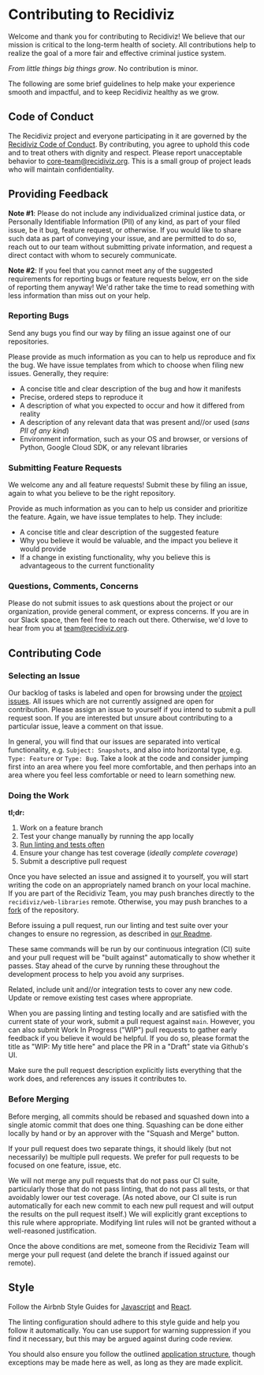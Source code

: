 # Contributing to Recidiviz

Welcome and thank you for contributing to Recidiviz! We believe that our mission
is critical to the long-term health of society. All contributions help to
realize the goal of a more fair and effective criminal justice system.

_From little things big things grow_. No contribution is minor.

The following are some brief guidelines to help make your experience smooth and
impactful, and to keep Recidiviz healthy as we grow.

## Code of Conduct

The Recidiviz project and everyone participating in it are governed by the
[Recidiviz Code of Conduct](CODE_OF_CONDUCT.md). By contributing, you agree to
uphold this code and to treat others with dignity and respect. Please report
unacceptable behavior to [core-team@recidiviz.org](mailto:core-team@recidiviz.org).
This is a small group of project leads who will maintain confidentiality.

## Providing Feedback

**Note #1**: Please do not include any individualized criminal justice data, or
Personally Identifiable Information (PII) of any kind, as part of your filed
issue, be it bug, feature request, or otherwise. If you would like to share
such data as part of conveying your issue, and are permitted to do so, reach out
to our team without submitting private information, and request a direct contact
with whom to securely communicate.

**Note #2**: If you feel that you cannot meet any of the suggested requirements
for reporting bugs or feature requests below, err on the side of reporting them
anyway! We'd rather take the time to read something with less information than
miss out on your help.

### Reporting Bugs

Send any bugs you find our way by filing an issue against one of our
repositories.

Please provide as much information as you can to help us reproduce and fix the
bug. We have issue templates from which to choose when filing new issues.
Generally, they require:

- A concise title and clear description of the bug and how it manifests
- Precise, ordered steps to reproduce it
- A description of what you expected to occur and how it differed from reality
- A description of any relevant data that was present and//or used (_sans PII of
  any kind_)
- Environment information, such as your OS and browser, or versions of
  Python, Google Cloud SDK, or any relevant libraries

### Submitting Feature Requests

We welcome any and all feature requests! Submit these by filing an issue, again
to what you believe to be the right repository.

Provide as much information as you can to help us consider and prioritize the
feature. Again, we have issue templates to help. They include:

- A concise title and clear description of the suggested feature
- Why you believe it would be valuable, and the impact you believe it would
  provide
- If a change in existing functionality, why you believe this is advantageous to
  the current functionality

### Questions, Comments, Concerns

Please do not submit issues to ask questions about the project or our
organization, provide general comment, or express concerns. If you are in our
Slack space, then feel free to reach out there. Otherwise, we'd love to hear
from you at [team@recidiviz.org](mailto:team@recidiviz.org).

## Contributing Code

### Selecting an Issue

Our backlog of tasks is labeled and open for browsing under the [project issues](https://github.com/Recidiviz/web-libraries/issues).
All issues which are not currently assigned are open for contribution. Please
assign an issue to yourself if you intend to submit a pull request soon. If you
are interested but unsure about contributing to a particular issue, leave a
comment on that issue.

In general, you will find that our issues are separated into vertical
functionality, e.g. `Subject: Snapshots`, and also into horizontal type,
e.g. `Type: Feature` or `Type: Bug`. Take a look at the code and consider
jumping first into an area where you feel more comfortable, and then perhaps
into an area where you feel less comfortable or need to learn something new.

### Doing the Work

**tl;dr:**

1. Work on a feature branch
1. Test your change manually by running the app locally
1. [Run linting and tests often](README.md)
1. Ensure your change has test coverage (_ideally complete coverage_)
1. Submit a descriptive pull request

Once you have selected an issue and assigned it to yourself, you will start
writing the code on an appropriately named branch on your local machine. If you
are part of the Recidiviz Team, you may push branches directly to the
`recidiviz/web-libraries` remote. Otherwise, you may push branches to a [fork](https://help.github.com/articles/fork-a-repo/)
of the repository.

Before issuing a pull request, run our linting and test suite over your changes
to ensure no regression, as described in [our Readme](README.md).

These same commands will be run by our continuous integration (CI) suite and
your pull request will be "built against" automatically to show whether it
passes. Stay ahead of the curve by running these throughout the development
process to help you avoid any surprises.

Related, include unit and//or integration tests to cover any new code. Update or
remove existing test cases where appropriate.

When you are passing linting and testing locally and are satisfied with the
current state of your work, submit a pull request against `main`. However,
you can also submit Work In Progress ("WIP") pull requests to gather early
feedback if you believe it would be helpful. If you do so, please format the
title as "WIP: My title here" and place the PR in a "Draft" state via Github's UI.

Make sure the pull request description explicitly lists everything that the work
does, and references any issues it contributes to.

### Before Merging

Before merging, all commits should be rebased and squashed down into a single
atomic commit that does one thing. Squashing can be done either locally by hand
or by an approver with the "Squash and Merge" button.

If your pull request does two separate things, it should likely (but not
necessarily) be multiple pull requests. We prefer for pull requests to be
focused on one feature, issue, etc.

We will not merge any pull requests that do not pass our CI suite, particularly
those that do not pass linting, that do not pass all tests, or that avoidably
lower our test coverage. (As noted above, our CI suite is run automatically for
each new commit to each new pull request and will output the results on the pull
request itself.) We will explicitly grant exceptions to this rule where
appropriate. Modifying lint rules will not be granted without a well-reasoned
justification.

Once the above conditions are met, someone from the Recidiviz Team will merge
your pull request (and delete the branch if issued against our remote).

## Style

Follow the Airbnb Style Guides for [Javascript](https://github.com/airbnb/javascript)
and [React](https://github.com/airbnb/javascript/tree/master/react).

The linting configuration should adhere to this style guide and help you follow
it automatically. You can use support for warning suppression if you find it
necessary, but this may be argued against during code review.

You should also ensure you follow the outlined [application structure](README.md),
though exceptions may be made here as well, as long as they are made explicit.
